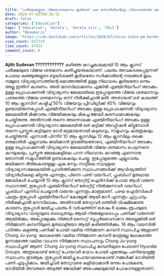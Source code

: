 ```yaml
---
title: "പരീക്ഷകളുടെ വിജയശതമാനം കൂടിയത് പല തൊഴിലിന്റെയും നിലവാരത്തെ മോശമായി ബാധിച്ചു"
date: 2020-07-01T08:38:51
draft: false
categories: ["Education"]
tags: ['education', 'kerala', 'kerala sslc', 'SSLC']
author: "Beaumaris"
image: "https://cdn.boolokam.com/articles/2020/07/china-india-pm-border-issue-4.jpg"
view_count: 657219
like_count: 47423
comment_count: 0
---
```


**[](https://wordpress-972788-3403151.cloudwaysapps.com/ajith-sudevan-post-19/278965/china-india-pm-border-issue-412)Ajith Sudevan ????????????** കഴിഞ്ഞ കുറച്ചുകാലമായി 10 ആം ക്ലാസ് പരീക്ഷയുടെ വിജയ ശതമാനം കുതിച്ചുയരുകയാണ്. പലരും അവകാശപ്പെടുന്നത് പോലെ കുഞ്ഞുങ്ങളുടെ ബുദ്ധിശക്തി കൂടിയതോ സർക്കാരിന്റെ നയങ്ങൾ മൂലം നമ്മുടെ വിദ്യാഭ്യാസത്തിന്റെ മൊത്തത്തിൽ ഉള്ള നിലവാരം കൂടിയതോ ഒന്നും അല്ല ഇതിന് കാരണം. അത് മനസിലാക്കണം എങ്കിൽ എഞ്ചിനീയറിംഗ് അടക്കം ഉള്ള പ്രൊഫഷണൽ വിദ്യാഭ്യാസ മേഖലയിലെ ഇപ്പോളത്തെ വിജയ ശതമാനവും പണ്ടത്തെ വിജയ ശതമാനവും ഒന്ന് നിരീക്ഷിച്ചാൽ മതി. അതായത് ഒര് കാലത്ത് 10 ആം ക്ലാസിന് കഷ്ടിച്ച് 50% വിജയവും പ്രീഡിഗ്രിക്ക് 40% വിജയവും ഉണ്ടായിരുന്നപ്പോൾ എഞ്ചിനീയറിംഗ് അടക്കം ഉള്ള പ്രൊഫഷണൽ വിദ്യാഭ്യാസ മേഖലയിൽ മിക്കവരും വിജയിക്കുകയും മികച്ച ജോലി കരസ്ഥമാക്കുകയും ചെയ്തിരുന്നു. അതിനാൽ തന്നെ അന്നൊക്കെ എഞ്ചിനീയറിംഗ് അടക്കം ഉള്ള പ്രൊഫഷണൽ വിദ്യാഭ്യാസ മേഖലയിൽ ഒര് കുട്ടിക്ക് അഡ്മിഷൻ കിട്ടുമ്പോൾ തന്നെ പ്രസ്തുത കുട്ടിയുടെ ഭാവി ഭദ്രമായതായി കുടുബവും, സമൂഹവും കരുതുകയും ചെയ്തിരുന്നു. എന്നാൽ പിന്നീട് 10 ആം ക്ലാസിലും 12 ആം ക്ലാസിലും ഒക്കെ ഒരുമാതിരി എല്ലാവരും ജയിക്കാൻ തുടങ്ങിയതോടെ, എഞ്ചിനീയറിംഗ് അടക്കം ഉള്ള പ്രൊഫഷണൽ വിദ്യാഭ്യാസ മേഖലയിൽ വിജയ ശതമാനം പെടുന്നനെ കുറയുകയും, പ്രസ്തുത മേഖലകളിലെ പഠന നിലവാരം കുറഞ്ഞു എന്നൊരു തോന്നൽ സമൂഹത്തിൽ ഉണ്ടാകുകയും ചെയ്തു. ഇപ്പോളത്തെ എല്ലാവരും ജയിക്കുന്ന രീതികൊണ്ടുള്ള ഏക നേട്ടം നാട്ടിലെ സ്വാശ്രയ വിദ്യാഭ്യാസമേഖലയിൽ പ്രവർത്തിക്കുന്ന സ്ഥാപനങ്ങൾക്ക് ആവിശ്യത്തിന് വിദ്യാർഥികളെ കിട്ടുന്നു എന്നതും; പിന്നെ പണ്ട് വയറിംഗ്, പ്ലംബിംഗ് മുതലായ ജോലികൾ ചെയ്യാൻ 10 ആം ക്ലാസ് തോറ്റിട്ട് ഐടിസിക്ക് പോയ ആൾ വരുന്ന സ്ഥാനത്ത്, ഇപ്പോൾ എഞ്ചിനീയറിംഗ് തോറ്റിട്ട് നിൽക്കുന്നവർ വയറിംഗ്, പ്ലംബിംഗ് എന്നിവ ചെയ്യാൻ വരുന്നു എന്നതും മാത്രമാണ്. പഴയ ഐടിസികൾ പലതും ഇപ്പോൾ എഞ്ചിനീയറിംഗ് കോളേജ് ആയി മാറി എന്നതും ചുറ്റുപാടും നിരീക്ഷിച്ചാൽ മനസിലാകും. അതിനാൽ തോറ്റവർ ഒത്തിരി വിഷമിക്കേണ്ട കാരണം ഇപ്പോൾ ജയിച്ച പലരും 6 വർഷത്തിന് ശേഷം 6 ലക്ഷം രൂപയുടെ വിദ്യാഭ്യാസ വായ്പയുടെ ബാധ്യതയും ആയി നിങ്ങളോടൊപ്പം പണിക്ക് വരുന്നത് ആയിരിക്കും. അപ്പോളേക്കും നിങ്ങൾ സൈറ്റ് സൂപ്പർവൈസറോ അല്ലെങ്കിൽ ഒര് നിർമ്മാണ കമ്പനിയുടെ മുതലാളിയോ ആയി കഴിഞ്ഞിരിക്കും. 16 ആം വയസിൽ പഠിത്തം കളഞ്ഞു പണിക്ക് പോയി വലിയ നിർമ്മാണ കമ്പനി സ്ഥാപിച്ച ആളാണ് Chung Ju-yung. ലോകത്തെ വലിയ നിർമ്മാണ കമ്പനി മാത്രമല്ല ലോകത്തെ മൂന്നാമത്തെ വലിയ വാഹന നിർമ്മാണ സ്ഥാപനവും Chung Ju-yung സ്ഥാപിച്ചത് ആണ്. Chung Ju-yung സ്ഥാപിച്ച കമ്പനിയുടെ പേരാണ് Hyundai Groups. അതുകൊണ്ട് തോറ്റ് പോയവർ വേഗം പോയി എന്തേലും പണിയെടുത്തു സ്ഥാപനം തുടങ്ങുക. ഇപ്പോൾ ജയിച്ചു പോയവരെകൊണ്ട് നമ്മൾക്ക് ഭാവിയിൽ പണി എടുപ്പിക്കാം. ജയിച്ചവർ തോറ്റവരെ കളിയാക്കാൻ ഒന്നും പോകേണ്ട, ഭാവിയിൽ അവരുടെ അടുത്ത് ജോലിക്ക് അപേക്ഷയുമായി പോകാനുള്ളതാണ്..
